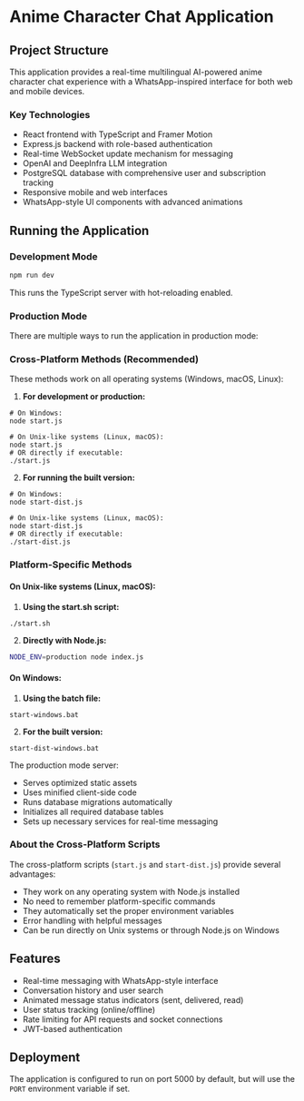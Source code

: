 # Anime Character Chat Application

## Project Structure

This application provides a real-time multilingual AI-powered anime character chat experience with a WhatsApp-inspired interface for both web and mobile devices.

### Key Technologies
- React frontend with TypeScript and Framer Motion
- Express.js backend with role-based authentication
- Real-time WebSocket update mechanism for messaging
- OpenAI and DeepInfra LLM integration
- PostgreSQL database with comprehensive user and subscription tracking
- Responsive mobile and web interfaces
- WhatsApp-style UI components with advanced animations

## Running the Application

### Development Mode
```bash
npm run dev
```
This runs the TypeScript server with hot-reloading enabled.

### Production Mode
There are multiple ways to run the application in production mode:

### Cross-Platform Methods (Recommended)

These methods work on all operating systems (Windows, macOS, Linux):

1. **For development or production:**
```
# On Windows:
node start.js

# On Unix-like systems (Linux, macOS):
node start.js
# OR directly if executable:
./start.js
```

2. **For running the built version:**
```
# On Windows:
node start-dist.js

# On Unix-like systems (Linux, macOS):
node start-dist.js
# OR directly if executable:
./start-dist.js
```

### Platform-Specific Methods

#### On Unix-like systems (Linux, macOS):

1. **Using the start.sh script:**
```bash
./start.sh
```

2. **Directly with Node.js:**
```bash
NODE_ENV=production node index.js
```

#### On Windows:

1. **Using the batch file:**
```
start-windows.bat
```

2. **For the built version:**
```
start-dist-windows.bat
```

The production mode server:
- Serves optimized static assets
- Uses minified client-side code
- Runs database migrations automatically
- Initializes all required database tables
- Sets up necessary services for real-time messaging

### About the Cross-Platform Scripts

The cross-platform scripts (`start.js` and `start-dist.js`) provide several advantages:

- They work on any operating system with Node.js installed
- No need to remember platform-specific commands
- They automatically set the proper environment variables
- Error handling with helpful messages
- Can be run directly on Unix systems or through Node.js on Windows

## Features

- Real-time messaging with WhatsApp-style interface
- Conversation history and user search
- Animated message status indicators (sent, delivered, read)
- User status tracking (online/offline)
- Rate limiting for API requests and socket connections
- JWT-based authentication

## Deployment

The application is configured to run on port 5000 by default, but will use the `PORT` environment variable if set.